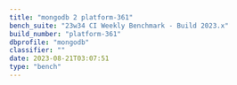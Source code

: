 ```yaml
---
title: "mongodb 2 platform-361"
bench_suite: "23w34 CI Weekly Benchmark - Build 2023.x"
build_number: "platform-361"
dbprofile: "mongodb"
classifier: ""
date: 2023-08-21T03:07:51
type: "bench"
---
```

